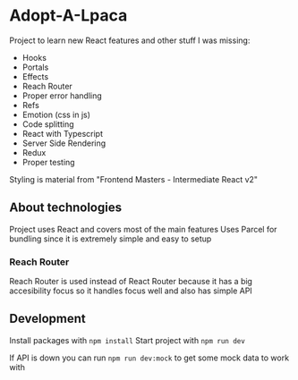 # Adopt-A-Lpaca
Project to learn new React features and other stuff I was missing:
* Hooks
* Portals
* Effects
* Reach Router
* Proper error handling
* Refs
* Emotion (css in js)
* Code splitting
* React with Typescript
* Server Side Rendering
* Redux
* Proper testing

Styling is material from "Frontend Masters - Intermediate React v2"

## About technologies
Project uses React and covers most of the main features
Uses Parcel for bundling since it is extremely simple and easy to setup

### Reach Router
Reach Router is used instead of React Router because it has a big accesibility focus so it handles focus well and also has simple API

## Development
Install packages with `npm install`
Start project with `npm run dev`

If API is down you can run `npm run dev:mock` to get some mock data to work with